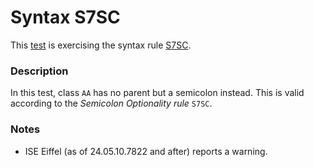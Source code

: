 # Syntax S7SC

This [test](.) is exercising the syntax rule [S7SC](../Readme.md).

### Description

In this test, class `AA` has no parent but a semicolon instead. This is valid according to the *Semicolon Optionality rule* `S7SC`.

### Notes

* ISE Eiffel (as of 24.05.10.7822 and after) reports a warning.
